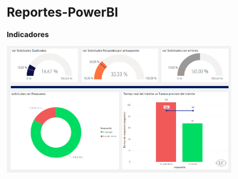 # Reportes-PowerBI

### Indicadores

<a href="[https://www.w3schools.com](https://app.powerbi.com/view?r=eyJrIjoiYTM4NzQwYzQtYjIyYi00YzAwLTk4ZGEtY2M0NGNhZWZmOTY5IiwidCI6ImRkZjE1YTEwLTU5MDgtNGI3OC1hMWY0LTgzOGYwNGNkODgxZCJ9)https://app.powerbi.com/view?r=eyJrIjoiYTM4NzQwYzQtYjIyYi00YzAwLTk4ZGEtY2M0NGNhZWZmOTY5IiwidCI6ImRkZjE1YTEwLTU5MDgtNGI3OC1hMWY0LTgzOGYwNGNkODgxZCJ9"><img src="https://github.com/nali894/Reportes-PowerBI/blob/main/Img/indicadores.PNG"></a>
